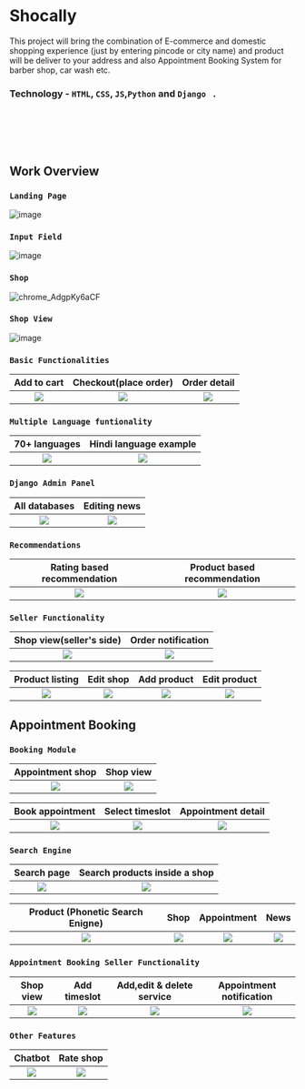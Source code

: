 # Shocally
This project will bring the combination of E-commerce and domestic shopping experience (just by entering pincode or city name) and product will be deliver to your address and also Appointment Booking System for barber shop, car wash etc.

 ### Technology - `HTML`, `CSS`, `JS`,`Python` and `Django ` .
 
<br><br><br><br> 
## Work Overview
### `Landing Page`
![image](https://user-images.githubusercontent.com/66358041/176398014-d2adf40c-0135-454b-b722-ea3213ba7516.png)

### `Input Field`
![image](https://user-images.githubusercontent.com/66358041/176397732-74b370cc-2bb4-48b8-b89c-a6b25e8d196b.png)

### `Shop` 
 ![chrome_AdgpKy6aCF](https://user-images.githubusercontent.com/66358041/179397416-95f281fa-8bb3-4b77-a733-5e7c0c107e76.png) 

### `Shop View`
 ![image](https://user-images.githubusercontent.com/66358041/176397060-83685892-bb5b-4247-b4af-66b512b87028.png)
 
 ### `Basic Functionalities`
Add to cart            |  Checkout(place order) | Order detail
:-------------------------:|:-------------------------:|:-------------------------: 
![](https://user-images.githubusercontent.com/66358041/179398015-21391830-be48-4cde-81d3-c05c3aa8a76b.png) | ![](https://user-images.githubusercontent.com/66358041/179397885-652ffa43-47e5-4a98-83b6-09e9ab3011e7.png) | ![](https://user-images.githubusercontent.com/66358041/179397911-5c40b264-afcd-4d6e-84f0-a73db0cba235.png)

### `Multiple Language funtionality`

70+ languages            |  Hindi language example
:-------------------------:|:-------------------------:
![](https://user-images.githubusercontent.com/66358041/179365546-caed1d43-f958-44b6-a099-6d9abff2ea10.jpg) | ![](https://user-images.githubusercontent.com/66358041/179365541-c1b8be85-a007-4942-b434-5b1c6f762c40.png)  

### `Django Admin Panel`
All databases            |  Editing news
:-------------------------:|:-------------------------:
![](https://user-images.githubusercontent.com/66358041/179366077-3509c127-d4c0-4862-b7f9-6892385a537e.png) |![](https://user-images.githubusercontent.com/66358041/179366079-9a365802-09d6-4a28-9a13-25828f6f2403.png)

### `Recommendations`

Rating based recommendation       |  Product based recommendation
:-------------------------:|:-------------------------:
![](https://user-images.githubusercontent.com/66358041/179398145-86662933-3374-4a7e-bd32-612d24a23933.png)  |  ![](https://user-images.githubusercontent.com/66358041/179397734-5bb972a6-540e-460f-b4c6-ee80cdb13311.png)


### ```Seller Functionality```
Shop view(seller's side) | Order notification
:-------------------------:|:-------------------------:|
![](https://user-images.githubusercontent.com/66358041/179398276-61a33ceb-7dc9-490b-856e-7217c4feaa57.png) | ![](https://user-images.githubusercontent.com/66358041/179398338-3543b607-b29c-4c1b-8b61-5ec393c9cc9a.png)

 Product listing | Edit shop | Add product | Edit product
:-------------------------:|:-------------------------:|:-------------------------:|:-------------------------: 
![](https://user-images.githubusercontent.com/66358041/179398260-8e0abd17-28e1-4855-8327-90eaaefd771d.png) | ![](https://user-images.githubusercontent.com/66358041/179398289-a9a68450-10de-4ce6-b7de-4ef12906abb7.png) | ![](https://user-images.githubusercontent.com/66358041/179398304-0a7fbe18-9be4-451f-bf13-fca34700a34b.png) | ![](https://user-images.githubusercontent.com/66358041/179398286-3faf42d8-3287-43b0-af74-0c76ac4a0dd3.png)




## Appointment Booking 
### ```Booking Module```

Appointment shop | Shop view
:-------------------------:|:-------------------------:|
![](https://user-images.githubusercontent.com/66358041/179399132-ccc2a1a7-979f-40dd-874b-68031232207c.png) | ![](https://user-images.githubusercontent.com/66358041/179399136-6074ba88-018e-4c5d-a585-0419e2f15af2.png)

 Book appointment | Select timeslot| Appointment detail |
:-------------------------:|:-------------------------:|:-------------------------:|
![](https://user-images.githubusercontent.com/66358041/179399138-6d59fd47-1c9f-4f90-9160-1f90a5111b77.png)| ![](https://user-images.githubusercontent.com/66358041/179399143-8e654d70-bc8f-44e6-a798-273ec60d7a1a.png) | ![](https://user-images.githubusercontent.com/66358041/179399159-5a70debc-3f87-46ae-bdcf-9e801f07c2a5.png)


### `Search Engine`
Search page            |  Search products inside a shop
:-------------------------:|:-------------------------:
 ![](https://user-images.githubusercontent.com/66358041/176397554-8c83da7b-ad35-421f-85cc-4b73dbfb886b.png)| ![](https://user-images.githubusercontent.com/66358041/179399474-8e490f38-4f6c-4686-83a1-867fa115b009.png)
 
 Product (Phonetic Search Enigne) | Shop | Appointment | News
:-------------------------:|:-------------------------:|:-------------------------:|:-------------------------: 
 ![](https://user-images.githubusercontent.com/66358041/179399451-2b16d2d4-e407-4e21-acaa-760a4da359b3.png) | ![](https://user-images.githubusercontent.com/66358041/179399468-c8ed9756-96d3-4b0d-a447-6e38976bf0c8.jpg) | ![](https://user-images.githubusercontent.com/66358041/179399456-fab7bca4-bb4f-4053-a7d7-9a70124b86d2.png) | ![](https://user-images.githubusercontent.com/66358041/179399460-16753ba7-a4e6-453d-b0aa-466b61e5d58b.png)

### `Appointment Booking Seller Functionality`

 Shop view | Add timeslot | Add,edit & delete service | Appointment notification
:-------------------------:|:-------------------------:|:-------------------------:|:-------------------------:  
![](https://user-images.githubusercontent.com/66358041/179400034-2936d7cc-f91d-42d8-8037-c6f1dd254ad3.png) | ![](https://user-images.githubusercontent.com/66358041/179400044-649b659f-255f-499a-90d6-bc124f3e7e33.png) | ![](https://user-images.githubusercontent.com/66358041/179400052-e9f50954-c111-4784-a43d-0d9a95f9ee3b.png) | ![](https://user-images.githubusercontent.com/66358041/179400055-364d0cd6-2e35-4171-a6c7-1c20882b9084.png)

### `Other Features`
Chatbot           |  Rate shop
:-------------------------:|:-------------------------:
![](https://user-images.githubusercontent.com/66358041/179364514-7b1b25f8-d55d-40e2-82ac-9a80bce478f3.png) | ![](https://user-images.githubusercontent.com/66358041/179399842-06a85a3f-d51d-4930-b3f3-5e618b693d9f.png)


<!--  <p float="left">
 <img src="https://user-images.githubusercontent.com/66358041/179366077-3509c127-d4c0-4862-b7f9-6892385a537e.png" width="500" />
 <img src="https://user-images.githubusercontent.com/66358041/179366079-9a365802-09d6-4a28-9a13-25828f6f2403.png" width="500" />
</p>  -->
